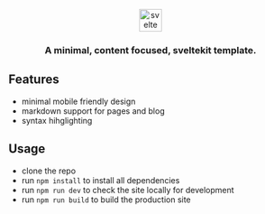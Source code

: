 <p align="center"><img src="https://upload.wikimedia.org/wikipedia/commons/1/1b/Svelte_Logo.svg" alt="svelte" width="40" height="40"/> </p>
<h3 align="center">A minimal, content focused, sveltekit template.</h3>


## Features
  - minimal mobile friendly design
  - markdown support for pages and blog
  - syntax hihglighting

## Usage
  - clone the repo
  - run ``npm install`` to install all dependencies
  - run ``npm run dev`` to check the site locally for development
  - run ``npm run build`` to build the production site
